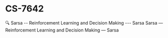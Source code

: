 # CS-7642
 🔍 Sarsa -- Reinforcement Learning and Decision Making --- Sarsa Sarsa — Reinforcement Learning and Decision Making — Sarsa
